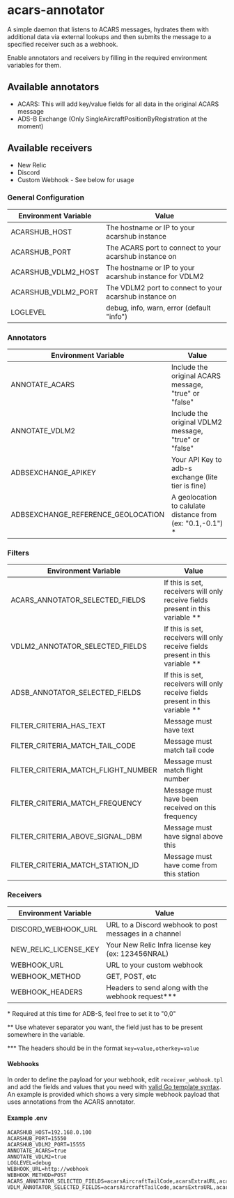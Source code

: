 # acars-annotator

A simple daemon that listens to ACARS messages, hydrates them with additional
data via external lookups and then submits the message to a specified receiver
such as a webhook.

Enable annotators and receivers by filling in the required environment
variables for them.

## Available annotators

- ACARS: This will add key/value fields for all data in the original ACARS
  message
- ADS-B Exchange (Only SingleAircraftPositionByRegistration at the moment)

## Available receivers

- New Relic
- Discord
- Custom Webhook - See below for usage

### General Configuration

| Environment Variable             | Value                                                  |
| -------------------------------- | ------------------------------------------------------ |
| ACARSHUB_HOST                    | The hostname or IP to your acarshub instance           |
| ACARSHUB_PORT                    | The ACARS port to connect to your acarshub instance on |
| ACARSHUB_VDLM2_HOST              | The hostname or IP to your acarshub instance for VDLM2 |
| ACARSHUB_VDLM2_PORT              | The VDLM2 port to connect to your acarshub instance on |
| LOGLEVEL                         | debug, info, warn, error (default "info")              |

### Annotators

| Environment Variable               | Value                                                       |
| ---------------------------------- | ----------------------------------------------------------- |
| ANNOTATE_ACARS                     | Include the original ACARS message, "true" or "false"       |
| ANNOTATE_VDLM2                     | Include the original VDLM2 message, "true" or "false"       |
| ADBSEXCHANGE_APIKEY                | Your API Key to adb-s exchange (lite tier is fine)          |
| ADBSEXCHANGE_REFERENCE_GEOLOCATION | A geolocation to calulate distance from (ex: "0.1,-0.1") \* |

### Filters

| Environment Variable                | Value                                                                            |
| ----------------------------------- | -------------------------------------------------------------------------------- |
| ACARS_ANNOTATOR_SELECTED_FIELDS     | If this is set, receivers will only receive fields present in this variable \*\* |
| VDLM2_ANNOTATOR_SELECTED_FIELDS     | If this is set, receivers will only receive fields present in this variable \*\* |
| ADSB_ANNOTATOR_SELECTED_FIELDS      | If this is set, receivers will only receive fields present in this variable \*\* |
| FILTER_CRITERIA_HAS_TEXT            | Message must have text                                                           |
| FILTER_CRITERIA_MATCH_TAIL_CODE     | Message must match tail code                                                     |
| FILTER_CRITERIA_MATCH_FLIGHT_NUMBER | Message must match flight number                                                 |
| FILTER_CRITERIA_MATCH_FREQUENCY     | Message must have been received on this frequency                                |
| FILTER_CRITERIA_ABOVE_SIGNAL_DBM    | Message must have signal above this                                              |
| FILTER_CRITERIA_MATCH_STATION_ID    | Message must have come from this station                                         |

### Receivers

| Environment Variable  | Value                                                  |
| --------------------- | ------------------------------------------------------ |
| DISCORD_WEBHOOK_URL   | URL to a Discord webhook to post messages in a channel |
| NEW_RELIC_LICENSE_KEY | Your New Relic Infra license key (ex: 123456NRAL)      |
| WEBHOOK_URL           | URL to your custom webhook                             |
| WEBHOOK_METHOD        | GET, POST, etc                                         |
| WEBHOOK_HEADERS       | Headers to send along with the webhook request\*\*\*   |

\* Required at this time for ADB-S, feel free to set it to "0,0"

\*\* Use whatever separator you want, the field just has to be present somewhere
in the variable.

\*\*\* The headers should be in the format `key=value,otherkey=value`

#### Webhooks

In order to define the payload for your webhook, edit `receiver_webhook.tpl`
and add the fields and values that you need with
[valid Go template syntax](https://pkg.go.dev/text/template).
An example is provided which shows a very simple webhook payload
that uses annotations from the ACARS annotator.

#### Example .env

```
ACARSHUB_HOST=192.168.0.100
ACARSHUB_PORT=15550
ACARSHUB_VDLM2_PORT=15555
ANNOTATE_ACARS=true
ANNOTATE_VDLM2=true
LOGLEVEL=debug
WEBHOOK_URL=http://webhook
WEBHOOK_METHOD=POST
ACARS_ANNOTATOR_SELECTED_FIELDS=acarsAircraftTailCode,acarsExtraURL,acarsFlightNumber,acarsFrequencyMHz,acarsMessageText
VDLM_ANNOTATOR_SELECTED_FIELDS=acarsAircraftTailCode,acarsExtraURL,acarsFlightNumber,vdlm2FrequencyHz,acarsMessageText
```
